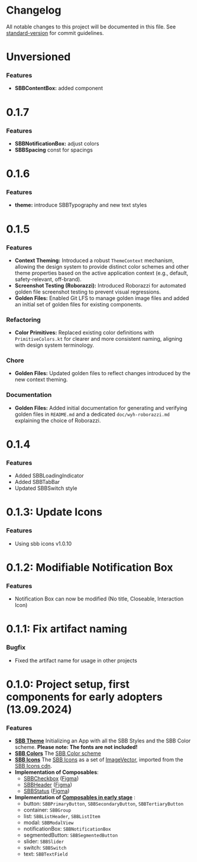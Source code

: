# Changelog

All notable changes to this project will be documented in this file. See [standard-version](https://github.com/conventional-changelog/standard-version) for commit guidelines.

# Unversioned

### Features
* **SBBContentBox:** added component

# 0.1.7

### Features
* **SBBNotificationBox:** adjust colors
* **SBBSpacing** const for spacings

# 0.1.6

### Features
* **theme:** introduce SBBTypography and new text styles

# 0.1.5

### Features
* **Context Theming:** Introduced a robust `ThemeContext` mechanism, allowing the design system to provide distinct color schemes and other theme properties based on the active application context (e.g., default, safety-relevant, off-brand).
* **Screenshot Testing (Roborazzi):** Introduced Roborazzi for automated golden file screenshot testing to prevent visual regressions.
* **Golden Files:** Enabled Git LFS to manage golden image files and added an initial set of golden files for existing components.

### Refactoring
* **Color Primitives:** Replaced existing color definitions with `PrimitiveColors.kt` for clearer and more consistent naming, aligning with design system terminology.

### Chore
* **Golden Files:** Updated golden files to reflect changes introduced by the new context theming.

### Documentation
* **Golden Files:** Added initial documentation for generating and verifying golden files in `README.md` and a dedicated `doc/wyh-roborazzi.md` explaining the choice of Roborazzi.

# 0.1.4

### Features
* Added SBBLoadingIndicator
* Added SBBTabBar
* Updated SBBSwitch style

# 0.1.3: Update Icons

### Features
* Using sbb icons v1.0.10

# 0.1.2: Modifiable Notification Box

### Features
* Notification Box can now be modified (No title, Closeable, Interaction Icon)

# 0.1.1: Fix artifact naming

### Bugfix
* Fixed the artifact name for usage in other projects

# 0.1.0: Project setup, first components for early adopters (13.09.2024)

### Features
* **[SBB Theme][theme-class]** Initializing an App with all the SBB Styles and the SBB Color scheme. **Please note: The fonts are not included!**
* **[SBB Colors][color-class]** The [SBB Color scheme][color-design]
* **[SBB Icons][icon-class]** The [SBB Icons][icon-design] as a set of [ImageVector][image-vector-class], imported from the [SBB Icons cdn][cdn-link].
* **Implementation of Composables**:
  - [SBBCheckbox][checkbox-class] ([Figma][checkbox-design])
  - [SBBHeader][header-class] ([Figma][header-design])
  - [SBBStatus][status-class] ([Figma][status-design])
* **Implementation of [Composables in early stage][early-stage-package]** :
  - button: `SBBPrimaryButton`, `SBBSecondaryButton`, `SBBTertiaryButton`
  - container: `SBBGroup`
  - list: `SBBListHeader`, `SBBListItem`
  - modal: `SBBModalView`
  - notificationBox: `SBBNotificationBox`
  - segmentedButton: `SBBSegmentedButton`
  - slider: `SBBSlider`
  - switch: `SBBSwitch`
  - text: `SBBTextField`

[theme-class]: compose-mds/src/main/java/ch/sbb/compose_mds/theme/SBBTheme.kt
[color-class]: compose-mds/src/main/java/ch/sbb/compose_mds/theme/SBBColors.kt
[icon-class]: compose-mds/src/main/java/ch/sbb/compose_mds/sbbicons/__SBBIcons.kt
[checkbox-class]: compose-mds/src/main/java/ch/sbb/compose_mds/composables/checkbox
[header-class]: compose-mds/src/main/java/ch/sbb/compose_mds/composables/header
[status-class]: compose-mds/src/main/java/ch.sbb/compose_mds/composables/status
[early-stage-package]: compose-mds/src/main/java/ch/sbb/compose_mds/beta

[color-design]: https://www.figma.com/design/5j2eZ2D0sHYFKkRSmFdBPJ/SBB-Colors?node-id=0-1&node-type=canvas&t=RsI5bFCfRWHjjDaX-0
[icon-design]: https://www.figma.com/design/UQBd7cHKav0hr9oXYp7opJ/SBB-Icons?node-id=372-0&node-type=canvas&t=FXNIL9meafolULrl-0
[image-vector-class]: https://developer.android.com/reference/kotlin/androidx/compose/ui/graphics/vector/ImageVector
[cdn-link]: https://icons.app.sbb.ch/
[checkbox-design]: https://www.figma.com/design/WOtLIam1xwrqcgnAITsEhV/Design-System-Mobile?node-id=32-2729&node-type=canvas&t=l6RyUAOuq4ikiP5J-0
[header-design]: https://www.figma.com/design/WOtLIam1xwrqcgnAITsEhV/Design-System-Mobile?node-id=10-281&node-type=canvas&t=l6RyUAOuq4ikiP5J-0
[status-design]: https://www.figma.com/design/WOtLIam1xwrqcgnAITsEhV/Design-System-Mobile?node-id=7255-10285&node-type=canvas&t=l6RyUAOuq4ikiP5J-0
